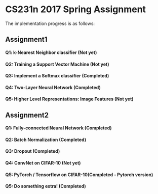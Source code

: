 # CS231n 2017 Spring Assignment

The implementation progress is as follows:





##  Assignment1

#### Q1: k-Nearest Neighbor classifier (Not yet)

#### Q2: Training a Support Vector Machine (Not yet)

#### Q3: Implement a Softmax classifier (Completed)

#### Q4: Two-Layer Neural Network (Completed)

#### Q5: Higher Level Representations: Image Features (Not yet)

 

 

## Assignment2

#### Q1: Fully-connected Neural Network (Completed)

#### Q2: Batch Normalization (Completed) 

#### Q3: Dropout (Completed) 

#### Q4: ConvNet on CIFAR-10 (Not yet)

#### Q5: PyTorch / Tensorflow on CIFAR-10(Completed - Pytorch version)

#### Q5: Do something extra! (Completed)
